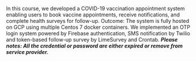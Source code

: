 In this course, we developed a COVID-19 vaccination appointment system enabling users to book vaccine appointments, receive notifications, and complete health surveys for follow-up. Outcome: The system is fully hosted on GCP using multiple Centos 7 docker containers.  We implemented an OTP login system powered by Firebase authentication, SMS notification by Twilio and token-based follow-up survey by LimeSurvey and Crontab.
***Please notes: All the credential or password are either expired or remove from service provider.***
